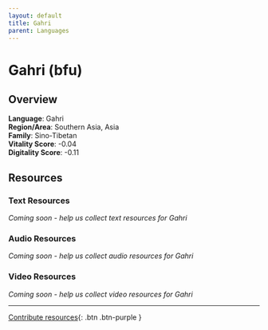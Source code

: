 ```yaml
---
layout: default
title: Gahri
parent: Languages
---
```


# Gahri (bfu)

## Overview

**Language**: Gahri  
**Region/Area**: Southern Asia, Asia  
**Family**: Sino-Tibetan  
**Vitality Score**: -0.04  
**Digitality Score**: -0.11  

## Resources

### Text Resources
*Coming soon - help us collect text resources for Gahri*

### Audio Resources
*Coming soon - help us collect audio resources for Gahri*

### Video Resources
*Coming soon - help us collect video resources for Gahri*

---

[Contribute resources](https://fairtrain.github.io/){: .btn .btn-purple }
